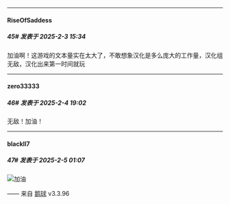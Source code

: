﻿
*****

####  RiseOfSaddess  
##### 45#       发表于 2025-2-3 15:34

加油啊！这游戏的文本量实在太大了，不敢想象汉化是多么庞大的工作量，汉化组无敌，汉化出来第一时间就玩


*****

####  zero33333  
##### 46#       发表于 2025-2-4 19:02

无敌！加油！


*****

####  blackll7  
##### 47#       发表于 2025-2-5 01:07

<img src="https://static.saraba1st.com/image/smiley/face2017/067.png" referrerpolicy="no-referrer">加油

—— 来自 [鹅球](https://www.pgyer.com/GcUxKd4w) v3.3.96

